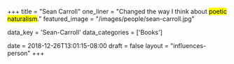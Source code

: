 +++
title = "Sean Carroll"
one_liner = "Changed the way I think about <mark>poetic naturalism</mark>."
featured_image = "/images/people/sean-carroll.jpg"

data_key = 'Sean-Carroll'
data_categories = ['Books']

date = 2018-12-26T13:01:15-08:00
draft = false
layout = "influences-person"
+++

